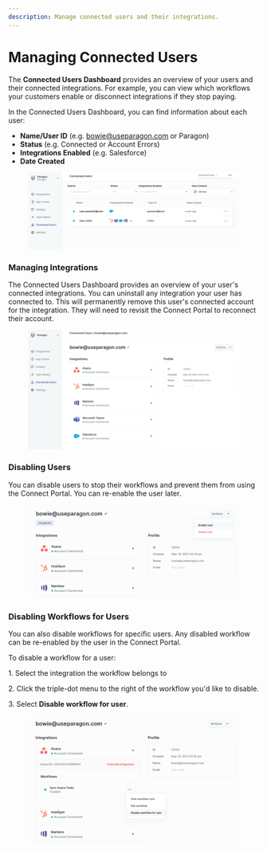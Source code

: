 ```yaml
---
description: Manage connected users and their integrations.
---
```


# Managing Connected Users

The **Connected Users Dashboard** provides an overview of your users and their connected integrations. For example, you can view which workflows your customers enable or disconnect integrations if they stop paying.

In the Connected Users Dashboard, you can find information about each user:

* **Name/User ID** (e.g. bowie@useparagon.com or Paragon)
* **Status** (e.g. Connected or Account Errors)
* **Integrations Enabled** (e.g. Salesforce)
* **Date Created**

<figure><img src="../.gitbook/assets/Viewing Connected Users in the Connected Users Dashboard in Paragon Connect (1).png" alt=""><figcaption></figcaption></figure>

### Managing Integrations

The Connected Users Dashboard provides an overview of your user's connected integrations. You can uninstall any integration your user has connected to. This will permanently remove this user's connected account for the integration. They will need to revisit the Connect Portal to reconnect their account.

<figure><img src="../.gitbook/assets/Uninstalling an Integration from the Connected Users Dashboard in Paragon Connect.gif" alt=""><figcaption></figcaption></figure>

### Disabling Users

You can disable users to stop their workflows and prevent them from using the Connect Portal. You can re-enable the user later.

<figure><img src="../.gitbook/assets/Disabling users from the Connected Users Dashboard in Paragon Connect.png" alt=""><figcaption></figcaption></figure>

### Disabling Workflows for Users

You can also disable workflows for specific users. Any disabled workflow can be re-enabled by the user in the Connect Portal.

To disable a workflow for a user:

1\. Select the integration the workflow belongs to

2\. Click the triple-dot menu to the right of the workflow you'd like to disable.

3\. Select **Disable workflow for user**.

<figure><img src="../.gitbook/assets/Disabling Workflows for Users in Paragon Connect.png" alt=""><figcaption></figcaption></figure>
